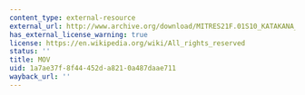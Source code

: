 ```yaml
---
content_type: external-resource
external_url: http://www.archive.org/download/MITRES21F.01S10_KATAKANA_EXERCISES/3a11.mov
has_external_license_warning: true
license: https://en.wikipedia.org/wiki/All_rights_reserved
status: ''
title: MOV
uid: 1a7ae37f-8f44-452d-a821-0a487daae711
wayback_url: ''
---
```

